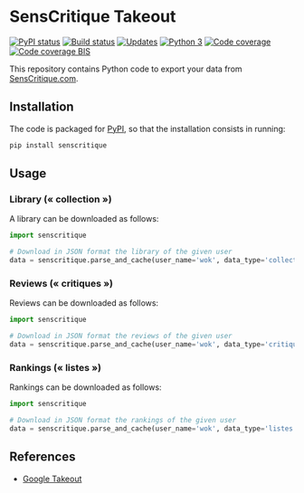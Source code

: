 # SensCritique Takeout

[![PyPI status][PyPI image]][PyPI] [![Build status][Build image]][Build] [![Updates][Dependency image]][PyUp] [![Python 3][Python3 image]][PyUp] [![Code coverage][Coveralls image]][Coveralls] [![Code coverage BIS][Codecov image]][Codecov]

  [PyPI]: https://pypi.python.org/pypi/senscritique
  [PyPI image]: https://badge.fury.io/py/senscritique.svg

  [Build]: https://travis-ci.org/woctezuma/SensCritique-Takeout
  [Build image]: https://travis-ci.org/woctezuma/SensCritique-Takeout.svg?branch=master

  [PyUp]: https://pyup.io/repos/github/woctezuma/SensCritique-Takeout/
  [Dependency image]: https://pyup.io/repos/github/woctezuma/SensCritique-Takeout/shield.svg
  [Python3 image]: https://pyup.io/repos/github/woctezuma/SensCritique-Takeout/python-3-shield.svg

  [Coveralls]: https://coveralls.io/github/woctezuma/SensCritique-Takeout?branch=master
  [Coveralls image]: https://coveralls.io/repos/github/woctezuma/SensCritique-Takeout/badge.svg?branch=master

  [Codecov]: https://codecov.io/gh/woctezuma/SensCritique-Takeout
  [Codecov image]: https://codecov.io/gh/woctezuma/SensCritique-Takeout/branch/master/graph/badge.svg

This repository contains Python code to export your data from [SensCritique.com](https://www.senscritique.com).

## Installation

The code is packaged for [PyPI](https://pypi.org/project/senscritique/), so that the installation consists in running:

```bash
pip install senscritique
```

## Usage

### Library (« collection »)

A library can be downloaded as follows:

```python
import senscritique

# Download in JSON format the library of the given user
data = senscritique.parse_and_cache(user_name='wok', data_type='collection')
```

### Reviews (« critiques »)

Reviews can be downloaded as follows:

```python
import senscritique

# Download in JSON format the reviews of the given user
data = senscritique.parse_and_cache(user_name='wok', data_type='critiques')
```

### Rankings (« listes »)

Rankings can be downloaded as follows:

```python
import senscritique

# Download in JSON format the rankings of the given user
data = senscritique.parse_and_cache(user_name='wok', data_type='listes')
```

## References

- [Google Takeout](https://en.wikipedia.org/wiki/Google_Takeout)


